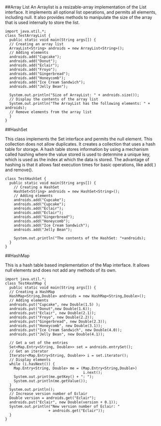 
##Array List
An Arraylist is a resizable-array implementation of the List interface. It implements all optional list operations, and permits all elements, including null. It also provides methods to manipulate the size of the array that is used internally to store the list.

```
import java.util.*; 
class TestArrayList {
  public static void main(String args[]) {
  // Creating an array list
  ArrayList<String> androids = new ArrayList<String>(); 
  // Adding elements
  androids.add("Cupcake");
  androids.add("Donut");
  androids.add("Eclair");
  androids.add("Froyo");
  androids.add("Gingerbread"); 
  androids.add("Honeycomb");
  androids.add("Ice Cream Sandwich"); 
  androids.add("Jelly Bean");

  System.out.println("Size of ArrayList: " + androids.size());
  // Display the contents of the array list 
  System.out.println("The ArrayList has the following elements: " + androids);
  // Remove elements from the array list
  } 
}
```
##HashSet

This class implements the Set interface and permits the null element. This collection does not allow duplicates. It creates a collection that uses a hash table for storage. A hash table stores information by using a mechanism called hashing where the value stored is used to determine a unique key, which is used as the index at which the data is stored. The advantage of hashing is that it allows fast execution times for basic operations, like add( ) and remove().

```
class TestHashSet {
  public static void main(String args[]) {
    // Creating a HashSet
    HashSet<String> androids = new HashSet<String>(); 
    // Adding elements
    androids.add("Cupcake");
    androids.add("Cupcake");
    androids.add("Eclair"); 
    androids.add("Eclair"); 
    androids.add("Gingerbread"); 
    androids.add("Honeycomb"); 
    androids.add("Ice Cream Sandwich"); 
    androids.add("Jelly Bean");

    System.out.println("The contents of the HashSet: "+androids);
  } 
}
```
##HashMap

This is a hash table based implementation of the Map interface. It allows null elements and does not add any methods of its own.

```
import java.util.*;
class TestHashMap {
  public static void main(String args[]) {
  // Creating a HashMap
  HashMap<String,Double> androids = new HashMap<String,Double>(); 
  // Adding elements
  androids.put("Cupcake", new Double(1.5) ); 
  androids.put("Donut",new Double(1.6));
  androids.put("Eclair", new Double(2.1)); 
  androids.put("Froyo", new Double(2.2)); 
  androids.put("Gingerbread", new Double(2.3)); 
  androids.put("Honeycomb", new Double(3.1)); 
  androids.put("Ice Cream Sandwich", new Double(4.0)); 
  androids.put("Jelly Bean", new Double(4.1));
  
  // Get a set of the entries
  Set<Map.Entry<String, Double>> set = androids.entrySet();
  // Get an iterator
  Iterator<Map.Entry<String, Double>> i = set.iterator();
  // Display elements
  while (i.hasNext()) {
    Map.Entry<String, Double> me = (Map.Entry<String,Double>)
                                    i.next();
    System.out.print(me.getKey() + ": "); 
    System.out.println(me.getValue());
  }
  System.out.println();
  // Increase version number of Eclair
  Double version = androids.get("Eclair"); 
  androids.put("Eclair", new Double(version + 0.1)); 
  System.out.println("New version number of Eclair: "
                    + androids.get("Eclair"));
  } 
}
```
